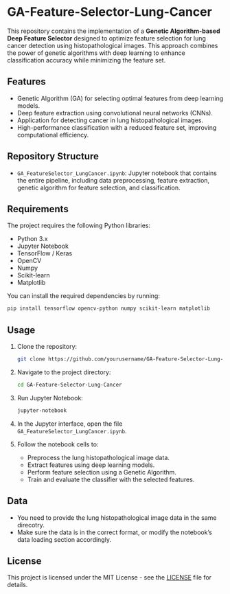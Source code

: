 # GA-Feature-Selector-Lung-Cancer

This repository contains the implementation of a **Genetic Algorithm-based Deep Feature Selector** designed to optimize feature selection for lung cancer detection using histopathological images. This approach combines the power of genetic algorithms with deep learning to enhance classification accuracy while minimizing the feature set.

## Features
- Genetic Algorithm (GA) for selecting optimal features from deep learning models.
- Deep feature extraction using convolutional neural networks (CNNs).
- Application for detecting cancer in lung histopathological images.
- High-performance classification with a reduced feature set, improving computational efficiency.

## Repository Structure
- `GA_FeatureSelector_LungCancer.ipynb`: Jupyter notebook that contains the entire pipeline, including data preprocessing, feature extraction, genetic algorithm for feature selection, and classification.

## Requirements
The project requires the following Python libraries:
- Python 3.x
- Jupyter Notebook
- TensorFlow / Keras
- OpenCV
- Numpy
- Scikit-learn
- Matplotlib

You can install the required dependencies by running:
```bash
pip install tensorflow opencv-python numpy scikit-learn matplotlib
```

## Usage

1. Clone the repository:
   ```bash
   git clone https://github.com/yourusername/GA-Feature-Selector-Lung-Cancer.git
   ```

2. Navigate to the project directory:
   ```bash
   cd GA-Feature-Selector-Lung-Cancer
   ```

3. Run Jupyter Notebook:
   ```bash
   jupyter-notebook
   ```

4. In the Jupyter interface, open the file `GA_FeatureSelector_LungCancer.ipynb`.

5. Follow the notebook cells to:
   - Preprocess the lung histopathological image data.
   - Extract features using deep learning models.
   - Perform feature selection using a Genetic Algorithm.
   - Train and evaluate the classifier with the selected features.

## Data

- You need to provide the lung histopathological image data in the same direcotry.
- Make sure the data is in the correct format, or modify the notebook’s data loading section accordingly.

## License

This project is licensed under the MIT License - see the [LICENSE](LICENSE) file for details.
